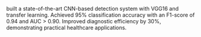 built a state-of-the-art CNN-based detection system with VGG16 and transfer learning.
Achieved 95% classification accuracy with an F1-score of 0.94 and AUC > 0.90.
Improved diagnostic efficiency by 30%, demonstrating practical healthcare applications.
